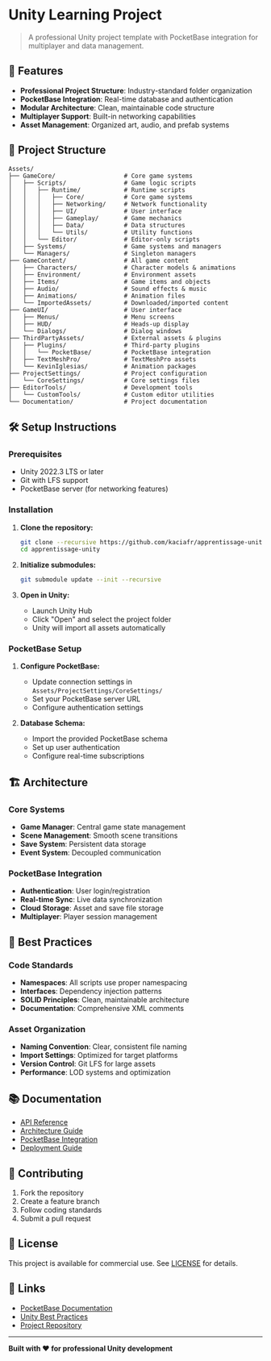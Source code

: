 # Unity Learning Project

> A professional Unity project template with PocketBase integration for multiplayer and data management.

## 🚀 Features

- **Professional Project Structure**: Industry-standard folder organization
- **PocketBase Integration**: Real-time database and authentication
- **Modular Architecture**: Clean, maintainable code structure
- **Multiplayer Support**: Built-in networking capabilities
- **Asset Management**: Organized art, audio, and prefab systems

## 📁 Project Structure

```
Assets/
├── GameCore/                   # Core game systems
│   ├── Scripts/                # Game logic scripts
│   │   ├── Runtime/            # Runtime scripts
│   │   │   ├── Core/           # Core game systems
│   │   │   ├── Networking/     # Network functionality
│   │   │   ├── UI/             # User interface
│   │   │   ├── Gameplay/       # Game mechanics
│   │   │   ├── Data/           # Data structures
│   │   │   └── Utils/          # Utility functions
│   │   └── Editor/             # Editor-only scripts
│   ├── Systems/                # Game systems and managers
│   └── Managers/               # Singleton managers
├── GameContent/                # All game content
│   ├── Characters/             # Character models & animations
│   ├── Environment/            # Environment assets
│   ├── Items/                  # Game items and objects
│   ├── Audio/                  # Sound effects & music
│   ├── Animations/             # Animation files
│   └── ImportedAssets/         # Downloaded/imported content
├── GameUI/                     # User interface
│   ├── Menus/                  # Menu screens
│   ├── HUD/                    # Heads-up display
│   └── Dialogs/                # Dialog windows
├── ThirdPartyAssets/           # External assets & plugins
│   ├── Plugins/                # Third-party plugins
│   │   └── PocketBase/         # PocketBase integration
│   ├── TextMeshPro/            # TextMeshPro assets
│   └── KevinIglesias/          # Animation packages
├── ProjectSettings/            # Project configuration
│   └── CoreSettings/           # Core settings files
├── EditorTools/                # Development tools
│   └── CustomTools/            # Custom editor utilities
└── Documentation/              # Project documentation
```

## 🛠️ Setup Instructions

### Prerequisites
- Unity 2022.3 LTS or later
- Git with LFS support
- PocketBase server (for networking features)

### Installation

1. **Clone the repository:**
   ```bash
   git clone --recursive https://github.com/kaciafr/apprentissage-unity.git
   cd apprentissage-unity
   ```

2. **Initialize submodules:**
   ```bash
   git submodule update --init --recursive
   ```

3. **Open in Unity:**
   - Launch Unity Hub
   - Click "Open" and select the project folder
   - Unity will import all assets automatically

### PocketBase Setup

1. **Configure PocketBase:**
   - Update connection settings in `Assets/ProjectSettings/CoreSettings/`
   - Set your PocketBase server URL
   - Configure authentication settings

2. **Database Schema:**
   - Import the provided PocketBase schema
   - Set up user authentication
   - Configure real-time subscriptions

## 🏗️ Architecture

### Core Systems
- **Game Manager**: Central game state management
- **Scene Management**: Smooth scene transitions
- **Save System**: Persistent data storage
- **Event System**: Decoupled communication

### PocketBase Integration
- **Authentication**: User login/registration
- **Real-time Sync**: Live data synchronization
- **Cloud Storage**: Asset and save file storage
- **Multiplayer**: Player session management

## 🎯 Best Practices

### Code Standards
- **Namespaces**: All scripts use proper namespacing
- **Interfaces**: Dependency injection patterns
- **SOLID Principles**: Clean, maintainable architecture
- **Documentation**: Comprehensive XML comments

### Asset Organization
- **Naming Convention**: Clear, consistent file naming
- **Import Settings**: Optimized for target platforms
- **Version Control**: Git LFS for large assets
- **Performance**: LOD systems and optimization

## 📚 Documentation

- [API Reference](Documentation/API.md)
- [Architecture Guide](Documentation/Architecture.md)
- [PocketBase Integration](Documentation/PocketBase.md)
- [Deployment Guide](Documentation/Deployment.md)

## 🤝 Contributing

1. Fork the repository
2. Create a feature branch
3. Follow coding standards
4. Submit a pull request

## 📄 License

This project is available for commercial use. See [LICENSE](LICENSE) for details.

## 🔗 Links

- [PocketBase Documentation](https://pocketbase.io/docs/)
- [Unity Best Practices](https://unity.com/how-to/organizing-your-project)
- [Project Repository](https://github.com/kaciafr/apprentissage-unity)

---

**Built with ❤️ for professional Unity development**